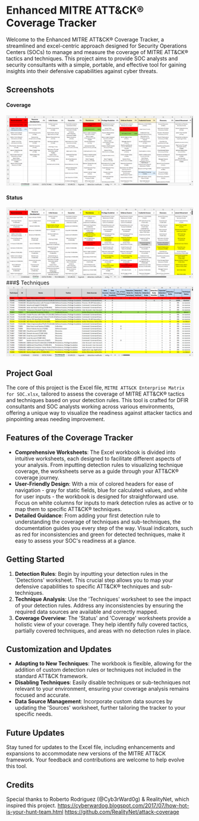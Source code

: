 
# Enhanced MITRE ATT&CK® Coverage Tracker

Welcome to the Enhanced MITRE ATT&CK® Coverage Tracker, a streamlined and excel-centric approach designed for Security Operations Centers (SOCs) to manage and measure the coverage of MITRE ATT&CK® tactics and techniques. This project aims to provide SOC analysts and security consultants with a simple, portable, and effective tool for gaining insights into their defensive capabilities against cyber threats.

## Screenshots
#### Coverage
![Coverage](images/Coverage.png)
#### Status
![Status](images/Status.png)
###$ Techniques
![Techniques](images/Techniques.png)

## Project Goal

The core of this project is the Excel file, `MITRE ATT&CK Enterprise Matrix for SOC.xlsx`, tailored to assess the coverage of MITRE ATT&CK® tactics and techniques based on your detection rules. This tool is crafted for DFIR consultants and SOC analysts working across various environments, offering a unique way to visualize the readiness against attacker tactics and pinpointing areas needing improvement.

## Features of the Coverage Tracker

- **Comprehensive Worksheets**: The Excel workbook is divided into intuitive worksheets, each designed to facilitate different aspects of your analysis. From inputting detection rules to visualizing technique coverage, the worksheets serve as a guide through your ATT&CK® coverage journey.
- **User-Friendly Design**: With a mix of colored headers for ease of navigation - gray for static fields, blue for calculated values, and white for user inputs - the workbook is designed for straightforward use. Focus on white columns for inputs to mark detection rules as active or to map them to specific ATT&CK® techniques.
- **Detailed Guidance**: From adding your first detection rule to understanding the coverage of techniques and sub-techniques, the documentation guides you every step of the way. Visual indicators, such as red for inconsistencies and green for detected techniques, make it easy to assess your SOC's readiness at a glance.

## Getting Started

1. **Detection Rules**: Begin by inputting your detection rules in the 'Detections' worksheet. This crucial step allows you to map your defensive capabilities to specific ATT&CK® techniques and sub-techniques.
2. **Technique Analysis**: Use the 'Techniques' worksheet to see the impact of your detection rules. Address any inconsistencies by ensuring the required data sources are available and correctly mapped.
3. **Coverage Overview**: The 'Status' and 'Coverage' worksheets provide a holistic view of your coverage. They help identify fully covered tactics, partially covered techniques, and areas with no detection rules in place.

## Customization and Updates

- **Adapting to New Techniques**: The workbook is flexible, allowing for the addition of custom detection rules or techniques not included in the standard ATT&CK framework.
- **Disabling Techniques**: Easily disable techniques or sub-techniques not relevant to your environment, ensuring your coverage analysis remains focused and accurate.
- **Data Source Management**: Incorporate custom data sources by updating the 'Sources' worksheet, further tailoring the tracker to your specific needs.

## Future Updates

Stay tuned for updates to the Excel file, including enhancements and expansions to accommodate new versions of the MITRE ATT&CK framework. Your feedback and contributions are welcome to help evolve this tool.

## Credits

Special thanks to Roberto Rodriguez (@Cyb3rWard0g) & RealityNet, which inspired this project.
https://cyberwardog.blogspot.com/2017/07/how-hot-is-your-hunt-team.html
https://github.com/RealityNet/attack-coverage
